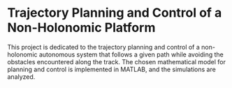 # Trajectory Planning and Control of a Non-Holonomic Platform
 This project is dedicated to the trajectory planning and control of a non-holonomic autonomous system that follows a given path while avoiding the obstacles encountered along the track. The chosen mathematical model for planning and control is implemented in MATLAB, and the simulations are analyzed.
